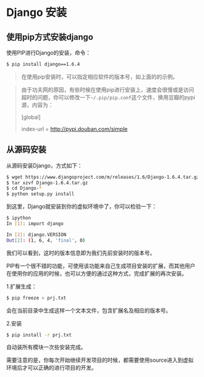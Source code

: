 Django 安装
====

## 使用pip方式安装django

使用PIP进行Django的安装，命令：

```bash
$ pip install django==1.6.4
```

> 在使用pip安装时，可以指定相应软件的版本号，如上面的的示例。

> 由于功夫网的原因，有些时候在使用pip进行安装上，速度会很慢或是访问超时的问题，你可以修改一下`~/.pip/pip.conf`这个文件，换用豆瓣的pypi源，内容为：
>
> [global]
>
> index-url = http://pypi.douban.com/simple

## 从源码安装

从源码安装Django，方式如下：

```bash
$ wget https://www.djangoproject.com/m/releases/1.6/Django-1.6.4.tar.gz
$ tar xzvf Django-1.6.4.tar.gz
$ cd Django-*
$ python setup.py install
```

到这里，Django就安装到你的虚拟环境中了，你可以检验一下：

```bash
$ ipython
In [1]: import django

In [2]: django.VERSION
Out[2]: (1, 6, 4, 'final', 0)
```

我们可以看到，这时的版本信息即为我们先前安装时的版本号。

PIP有一个很不错的功能，可使用该功能来自己生成项目安装的扩展，而其他用户在使用你的应用的时候，也可以方便的通过这种方式，完成扩展的再次安装。

1.扩展生成：

```bash
$ pip freeze > prj.txt
```

会在当前目录中生成这样一个文本文件，包含扩展名及相应的版本号。

2.安装

```bash
$ pip install -r prj.txt
```

自动装所有模块一次些安装完成。

需要注意的是，你每次开始继续开发项目的时候，都需要使用source进入到虚拟环境后才可以正确的进行项目的开发。
